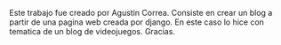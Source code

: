 Este trabajo fue creado por Agustin Correa. Consiste en crear un blog a partir de una pagina web creada por django. En este caso lo hice con tematica de un blog de videojuegos. Gracias.
